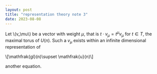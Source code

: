```yaml
---
layout: post
title: "representation theory note 3"
date: 2023-08-08
---
```


Let \\(v_\mu\\) be a vector with weight $\mu$, that is $t\cdot v_\mu=t^\mu v_\mu$ for $t\in T$, the maximal torus of $U(n)$. Such a $v_\mu$ exists within an infinite dimensional representation of 

\\[\mathfrak{gl}(n)\supset \mathfrak{u}(n)\\]

another equation.
